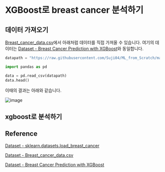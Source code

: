 #  XGBoost로 breast cancer 분석하기 

## 데이터 가져오기 

[Breast_cancer_data.csv](https://github.com/Suji04/ML_from_Scratch/blob/master/Breast_cancer_data.csv)에서 아래처럼 데이터를 직접 가져올 수 있습니다. 여기의 데이터는 [Dataset - Breast Cancer Prediction with XGBoost](https://www.kaggle.com/code/armagansarikey/breast-cancer-prediction-with-xgboost/data)와 동일합니다. 

```python
datapath = "https://raw.githubusercontent.com/Suji04/ML_from_Scratch/master/Breast_cancer_data.csv"

import pandas as pd

data = pd.read_csv(datapath)
data.head()
```

이때의 결과는 아래와 같습니다. 

![image](https://user-images.githubusercontent.com/52392004/193499786-63c3c796-a176-48d6-8065-570e3a064930.png)

## xgboost로 분석하기 

## Reference

[Dataset - sklearn.datasets.load_breast_cancer](https://scikit-learn.org/stable/modules/generated/sklearn.datasets.load_breast_cancer.html)

[Dataset - Breast_cancer_data.csv](https://github.com/Suji04/ML_from_Scratch/blob/master/Breast_cancer_data.csv)

[Dataset - Breast Cancer Prediction with XGBoost](https://www.kaggle.com/code/armagansarikey/breast-cancer-prediction-with-xgboost/data)
